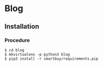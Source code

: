 # Blog

## Installation

### Procedure
```
$ cd blog
$ mkvirtualenv -p python3 blog
$ pip3 install -r smartbuy/requirements.pip
```
